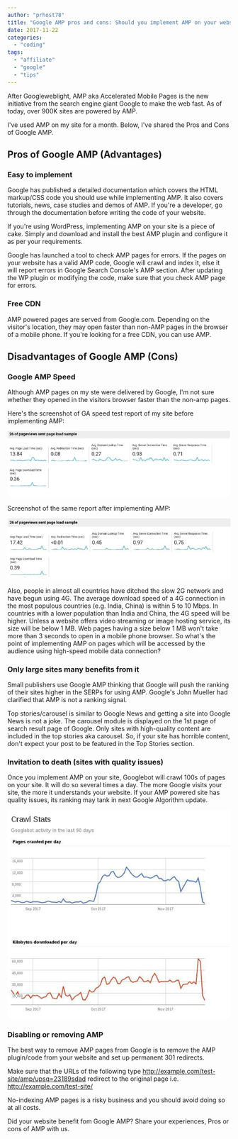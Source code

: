```yaml
---
author: "prhost78"
title: "Google AMP pros and cons: Should you implement AMP on your website?"
date: 2017-11-22
categories: 
  - "coding"
tags: 
  - "affiliate"
  - "google"
  - "tips"
---
```


After Googleweblight, AMP aka Accelerated Mobile Pages is the new initiative from the search engine giant Google to make the web fast. As of today, over 900K sites are powered by AMP.

I've used AMP on my site for a month. Below, I've shared the Pros and Cons of Google AMP.

## Pros of Google AMP (Advantages)

### Easy to implement

Google has published a detailed documentation which covers the HTML markup/CSS code you should use while implementing AMP. It also covers tutorials, news, case studies and demos of AMP. If you're a developer, go through the documentation before writing the code of your website.

If you're using WordPress, implementing AMP on your site is a piece of cake. Simply and download and install the best AMP plugin and configure it as per your requirements.

Google has launched a tool to check AMP pages for errors. If the pages on your website has a valid AMP code, Google will crawl and index it, else it will report errors in Google Search Console's AMP section. After updating the WP plugin or modifying the code, make sure that you check AMP page for errors.

### Free CDN

AMP powered pages are served from Google.com. Depending on the visitor's location, they may open faster than non-AMP pages in the browser of a mobile phone. If you're looking for a free CDN, you can use AMP.

## Disadvantages of Google AMP (Cons)

### Google AMP Speed

Although AMP pages on my ste were delivered by Google, I'm not sure whether they opened in the visitors browser faster than the non-amp pages.

Here's the screenshot of GA speed test report of my site before implementing AMP:

![Site performance after removing AMP](images/After-removing-AMP.jpeg)

Screenshot of the same report after implementing AMP:

![Site performance before implemeting AMP](images/During-AMP.jpeg)

Also, people in almost all countries have ditched the slow 2G network and have begun using 4G. The average download speed of a 4G connection in the most populous countries (e.g. India, China) is within 5 to 10 Mbps. In countries with a lower population than India and China, the 4G speed will be higher. Unless a website offers video streaming or image hosting service, its size will be below 1 MB. Web pages having a size below 1 MB won't take more than 3 seconds to open in a mobile phone browser. So what's the point of implementing AMP on pages which will be accessed by the audience using high-speed mobile data connection?

### Only large sites many benefits from it

Small publishers use Google AMP thinking that Google will push the ranking of their sites higher in the SERPs for using AMP. Google's John Mueller had clarified that AMP is not a ranking signal.

Top stories/carousel is similar to Google News and getting a site into Google News is not a joke. The carousel module is displayed on the 1st page of search result page of Google. Only sites with high-quality content are included in the top stories aka carousel. So, if your site has horrible content, don't expect your post to be featured in the Top Stories section.

### Invitation to death (sites with quality issues)

Once you implement AMP on your site, Googlebot will crawl 100s of pages on your site. It will do so several times a day. The more Google visits your site, the more it understands your website. If your AMP powered site has quality issues, its ranking may tank in next Google Algorithm update.

![Google Bot activity](images/Google-Bot-activity.jpeg)

### Disabling or removing AMP

The best way to remove AMP pages from Google is to remove the AMP plugin/code from your website and set up permanent 301 redirects.

Make sure that the URLs of the following type http://example.com/test-site/amp/upsq=23189sdad redirect to the original page i.e. http://example.com/test-site/

No-indexing AMP pages is a risky business and you should avoid doing so at all costs.

Did your website benefit fom Google AMP? Share your experiences, Pros or cons of AMP with us.
